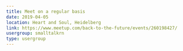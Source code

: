 ```yaml
---
title: Meet on a regular basis
date: 2019-04-05
location: Heart and Soul, Heidelberg
link: https://www.meetup.com/back-to-the-future/events/260198427/
usergroup: smalltalkrn
type: usergroup
---
```

